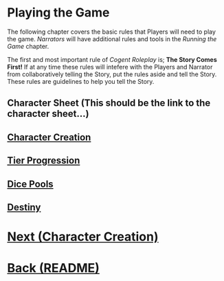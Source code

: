 # Playing the Game

The following chapter covers the basic rules that Players will need to play the game.  *Narrators* will have additional rules and tools in the *Running the Game* chapter.

The first and most important rule of *Cogent Roleplay* is; **The Story Comes First!**  If at any time these rules will intefere with the Players and Narrator from collaboratively telling the Story, put the rules aside and tell the Story.  These rules are guidelines to help you tell the Story.

## Character Sheet (This should be the link to the character sheet...)
## [Character Creation](<Character Creation.md>) 
## [Tier Progression](<Tier Progression.md>) 
## [Dice Pools](<Dice Pools.md>)
## [Destiny](<Destiny.md>)


# [Next (Character Creation)](<Character Creation.md>) 
# [Back (README)](<../README.md>)
